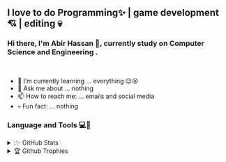 ## I love to do Programming✨ | game development💘 | editing 💀
### Hi there, I'm Abir Hassan 👦, currently study on Computer Science and Engineering .
<br>

- 🌱 I’m currently learning ... everything 😉😜
- 💬 Ask me about ... nothing
- 📫 How to reach me: ... emails and social media
- 💀 Fun fact: ... nothing

### Language and Tools 💻🔨

<div>
  <details>
    <summary>:✨ GitHub Stats</summary>
    <img align="center" alt="Abir's GitHub Stats" src="https://github-readme-stats.vercel.app/api?username=XAbirHasan&&show_icons=true&hide_border=true">
  </details>
</div>

<div>
  <details>
    <summary>🏆 Github Trophies </summary>
    <img align="center" alt="Abir's Github Trophies" src="https://github-profile-trophy.vercel.app/?username=XAbirHasan&&show_icons=true&theme=onedark">
  </details>
</div>

<!--
![](https://komarev.com/ghpvc/?username=XAbirHasan&color=brightgreen)

**XAbirHasan/XAbirHasan** is a ✨ _special_ ✨ repository because its `README.md` (this file) appears on your GitHub profile.

Here are some ideas to get you started:

- 🔭 I’m currently working on ...
- 🌱 I’m currently learning ...
- 👯 I’m looking to collaborate on ...
- 🤔 I’m looking for help with ...
- 💬 Ask me about ...
- 📫 How to reach me: ...
- 😄 Pronouns: ...
- ⚡ Fun fact: ...
-->
